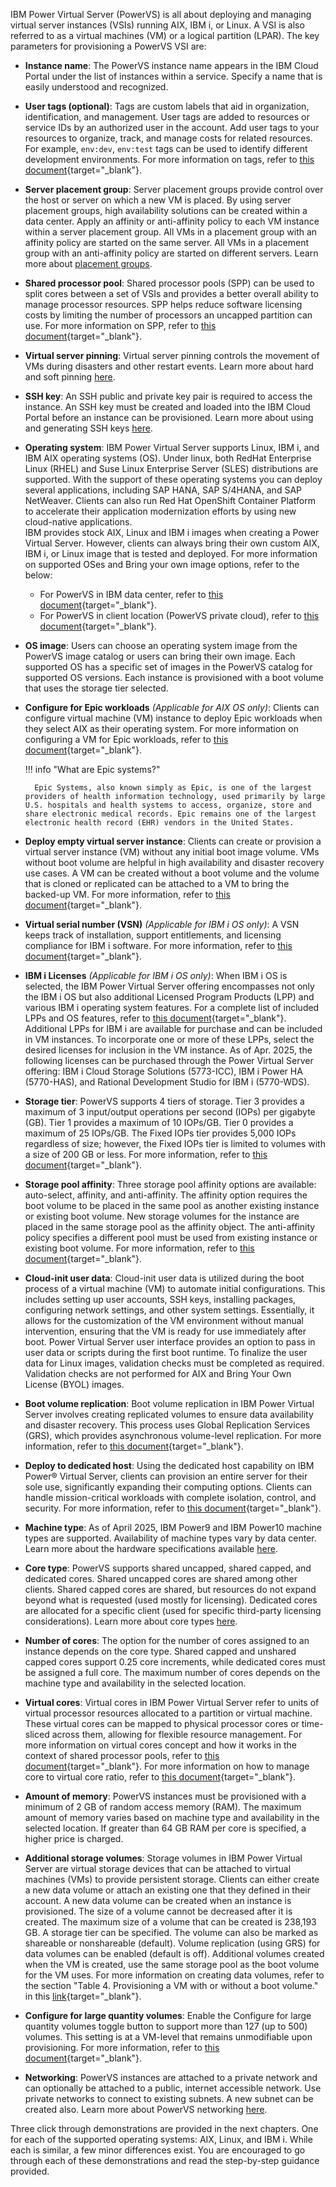 IBM Power Virtual Server (PowerVS) is all about deploying and managing virtual server instances (VSIs) running AIX, IBM i, or Linux. A VSI is also referred to as a virtual machines (VM) or a logical partition (LPAR). The key parameters for provisioning a PowerVS VSI are:

- **Instance name**: The PowerVS instance name appears in the IBM Cloud Portal under the list of instances within a service. Specify a name that is easily understood and recognized.

- **User tags (optional)**: Tags are custom labels that aid in organization, identification, and management. User tags are added to resources or service IDs by an authorized user in the account. Add user tags to your resources to organize, track, and manage costs for related resources. For example, `env:dev`, `env:test` tags can be used to identify different development environments. For more information on tags, refer to [this document](https://cloud.ibm.com/docs/account?topic=account-tag&interface=ui){target="_blank"}.

- **Server placement group**: Server placement groups provide control over the host or server on which a new VM is placed. By using server placement groups, high availability solutions can be created within a data center. Apply an affinity or anti-affinity policy to each VM instance within a server placement group. All VMs in a placement group with an affinity policy are started on the same server. All VMs in a placement group with an anti-affinity policy are started on different servers. Learn more about <a href="https://cloud.ibm.com/docs/power-iaas?topic=power-iaas-placement-groups" target="_blank">placement groups</a>.
- **Shared processor pool**: Shared processor pools (SPP) can be used to split cores between a set of VSIs and provides a better overall ability to manage processor resources. SPP helps reduce software licensing costs by limiting the number of processors an uncapped partition can use. For more information on SPP, refer to [this document](https://cloud.ibm.com/docs/power-iaas?topic=power-iaas-manage-SPP){target="_blank"}.

- **Virtual server pinning**: Virtual server pinning controls the movement of VMs during disasters and other restart events. Learn more about hard and soft pinning <a href="https://cloud.ibm.com/docs/power-iaas?topic=power-iaas-power-iaas-faqs#pinning" target="_blank">here</a>.

- **SSH key**: An SSH public and private key pair is required to access the instance. An SSH key must be created and loaded into the IBM Cloud Portal before an instance can be provisioned. Learn more about using and generating SSH keys <a href="https://cloud.ibm.com/docs/ssh-keys?topic=ssh-keys-adding-an-ssh-key" target="_blank">here</a>.

- **Operating system**: IBM Power Virtual Server supports Linux, IBM i, and IBM AIX operating systems (OS). Under linux, both RedHat Enterprise Linux (RHEL) and Suse Linux Enterprise Server (SLES) distributions are supported. With the support of these operating systems you can deploy several applications, including SAP HANA, SAP S/4HANA, and SAP NetWeaver. Clients can also run Red Hat OpenShift Container Platform to accelerate their application modernization efforts by using new cloud-native applications.<br>IBM provides stock AIX, Linux and IBM i images when creating a Power Virtual Server. However, clients can always bring their own custom AIX, IBM i, or Linux image that is tested and deployed. For more information on supported OSes and Bring your own image options, refer to the below:
    * For PowerVS in IBM data center, refer to [this document](https://cloud.ibm.com/docs/power-iaas?topic=power-iaas-on-cloud-architecture){target="_blank"}.
    * For PowerVS in client location (PowerVS private cloud), refer to [this document](https://cloud.ibm.com/docs/power-iaas?topic=power-iaas-private-cloud-architecture){target="_blank"}.

- **OS image**: Users can choose an operating system image from the PowerVS image catalog or users can bring their own image. Each supported OS has a specific set of images in the PowerVS catalog for supported OS versions. Each instance is provisioned with a boot volume that uses the storage tier selected.

- **Configure for Epic workloads** _(Applicable for AIX OS only)_: Clients can configure virtual machine (VM) instance to deploy Epic workloads when they select AIX as their operating system. For more information on configuring a VM for Epic workloads, refer to [this document](https://cloud.ibm.com/docs/power-iaas?topic=power-iaas-creating-power-virtual-server#configuring-a-vm-for-epic-workloads){target="_blank"}.

    !!! info "What are Epic systems?"

        Epic Systems, also known simply as Epic, is one of the largest providers of health information technology, used primarily by large U.S. hospitals and health systems to access, organize, store and share electronic medical records. Epic remains one of the largest electronic health record (EHR) vendors in the United States. 

- **Deploy empty virtual server instance**: Clients can create or provision a virtual server instance (VM) without any initial boot image volume. VMs without boot volume are helpful in high availability and disaster recovery use cases. A VM can be created without a boot volume and the volume that is cloned or replicated can be attached to a VM to bring the backed-up VM. For more information, refer to [this document](https://cloud.ibm.com/docs/power-iaas?topic=power-iaas-creating-power-virtual-server#empty-vm){target="_blank"}.

- **Virtual serial number (VSN)** _(Applicable for IBM i OS only)_: A VSN keeps track of installation, support entitlements, and licensing compliance for IBM i software. For more information, refer to [this document](https://cloud.ibm.com/docs/power-iaas?topic=power-iaas-creating-power-virtual-server&q=virtual+serial+number&tags=power-iaas#VSN-id-map){target="_blank"}.

- **IBM i Licenses** _(Applicable for IBM i OS only)_: When IBM i OS is selected, the IBM Power Virtual Server offering encompasses not only the IBM i OS but also additional Licensed Program Products (LPP) and various IBM i operating system features. For a complete list of included LPPs and OS features, refer to [this document](https://cloud.ibm.com/docs/power-iaas?topic=power-iaas-ibmi-lpps){target="_blank"}. Additional LPPs for IBM i are available for purchase and can be included in VM instances. To incorporate one or more of these LPPs, select the desired licenses for inclusion in the VM instance. As of Apr. 2025, the following licenses can be purchased through the Power Virtual Server offering: IBM i Cloud Storage Solutions (5773-ICC), IBM i Power HA (5770-HAS), and Rational Development Studio for IBM i (5770-WDS).

- **Storage tier**: PowerVS supports 4 tiers of storage. Tier 3 provides a maximum of 3 input/output operations per second (IOPs) per gigabyte (GB). Tier 1 provides a maximum of 10 IOPs/GB. Tier 0 provides a maximum of 25 IOPs/GB. The Fixed IOPs tier provides 5,000 IOPs regardless of size; however, the Fixed IOPs tier is limited to volumes with a size of 200 GB or less. For more information, refer to [this document](https://cloud.ibm.com/docs/power-iaas?topic=power-iaas-on-cloud-architecture#storage-tiers){target="_blank"}.

- **Storage pool affinity**: Three storage pool affinity options are available: auto-select, affinity, and anti-affinity. The affinity option requires the boot volume to be placed in the same pool as another existing instance or existing boot volume. New storage volumes for the instance are placed in the same storage pool as the affinity object. The anti-affinity policy specifies a different pool must be used from existing instance or existing boot volume. For more information, refer to [this document](https://cloud.ibm.com/docs/power-iaas?topic=power-iaas-creating-power-virtual-server#affinity-pol){target="_blank"}.

- **Cloud-init user data**: Cloud-init user data is utilized during the boot process of a virtual machine (VM) to automate initial configurations. This includes setting up user accounts, SSH keys, installing packages, configuring network settings, and other system settings. Essentially, it allows for the customization of the VM environment without manual intervention, ensuring that the VM is ready for use immediately after boot. Power Virtual Server user interface provides an option to pass in user data or scripts during the first boot runtime. To finalize the user data for Linux images, validation checks must be completed as required. Validation checks are not performed for AIX and Bring Your Own License (BYOL) images.

- **Boot volume replication**: Boot volume replication in IBM Power Virtual Server involves creating replicated volumes to ensure data availability and disaster recovery. This process uses Global Replication Services (GRS), which provides asynchronous volume-level replication. For more information, refer to [this document](https://cloud.ibm.com/docs/power-iaas?topic=power-iaas-getting-started-GRS){target="_blank"}.

- **Deploy to dedicated host**: Using the dedicated host capability on IBM Power® Virtual Server, clients can provision an entire server for their sole use, significantly expanding their computing options. Clients can handle mission-critical workloads with complete isolation, control, and security. For more information, refer to [this document](https://cloud.ibm.com/docs/power-iaas?topic=power-iaas-dedicated-host){target="_blank"}.

- **Machine type**: As of April 2025, IBM Power9 and IBM Power10 machine types are supported. Availability of machine types vary by data center. Learn more about the hardware specifications available <a href="https://cloud.ibm.com/docs/power-iaas?topic=power-iaas-about-power-iaas#hardware-specifications-on-cloud" target="_blank">here</a>.

- **Core type**: PowerVS supports shared uncapped, shared capped, and dedicated cores. Shared uncapped cores are shared among other clients. Shared capped cores are shared, but resources do not expand beyond what is requested (used mostly for licensing). Dedicated cores are allocated for a specific client (used for specific third-party licensing considerations). Learn more about core types <a href="https://cloud.ibm.com/docs/power-iaas?topic=power-iaas-power-iaas-faqs#processor" target="_blank">here</a>.

- **Number of cores**: The option for the number of cores assigned to an instance depends on the core type. Shared capped and unshared capped cores support 0.25 core increments, while dedicated cores must be assigned a full core. The maximum number of cores depends on the machine type and availability in the selected location.

- **Virtual cores**: Virtual cores in IBM Power Virtual Server refer to units of virtual processor resources allocated to a partition or virtual machine. These virtual cores can be mapped to physical processor cores or time-sliced across them, allowing for flexible resource management. For more information on virtual cores concept and how it works in the context of shared processor pools, refer to [this document](https://www.ibm.com/support/pages/ibm-power-virtualization-best-practices-guide){target="_blank"}. For more information on how to manage core to virtual core ratio, refer to [this document](https://cloud.ibm.com/docs/power-iaas?topic=power-iaas-manage-SPP#ec-vp-ratio){target="_blank"}.

- **Amount of memory**: PowerVS instances must be provisioned with a minimum of 2 GB of random access memory (RAM). The maximum amount of memory varies based on machine type and availability in the selected location. If greater than 64 GB RAM per core is specified, a higher price is charged.

- **Additional storage volumes**: Storage volumes in IBM Power Virtual Server are virtual storage devices that can be attached to virtual machines (VMs) to provide persistent storage. Clients can either create a new data volume or attach an existing one that they defined in their account. A new data volume can be created when an instance is provisioned. The size of a volume cannot be decreased after it is created. The maximum size of a volume that can be created is 238,193 GB. A storage tier can be specified. The volume can also be marked as shareable or nonshareable (default). Volume replication (using GRS) for data volumes can be enabled (default is off). Additional volumes created when the VM is created, use the same storage pool as the boot volume for the VM uses. For more information on creating data volumes, refer to the section "Table 4. Provisioning a VM with or without a boot volume." in this [link](https://cloud.ibm.com/docs/power-iaas?topic=power-iaas-creating-power-virtual-server#empty-vm){target="_blank"}.

- **Configure for large quantity volumes**: Enable the Configure for large quantity volumes toggle button to support more than 127 (up to 500) volumes. This setting is at a VM-level that remains unmodifiable upon provisioning. For more information, refer to [this document](https://cloud.ibm.com/docs/power-iaas?topic=power-iaas-creating-power-virtual-server#config-large-vol){target="_blank"}.

- **Networking**: PowerVS instances are attached to a private network and can optionally be attached to a public, internet accessible network. Use private networks to connect to existing subnets. A new subnet can be created also. Learn more about PowerVS networking <a href="https://cloud.ibm.com/docs/power-iaas?topic=power-iaas-network-architecture-diagrams" target="_blank">here</a>.

Three click through demonstrations are provided in the next chapters. One for each of the supported operating systems: AIX, Linux, and IBM i. While each is similar, a few minor differences exist. You are encouraged to go through each of these demonstrations and read the step-by-step guidance provided.
